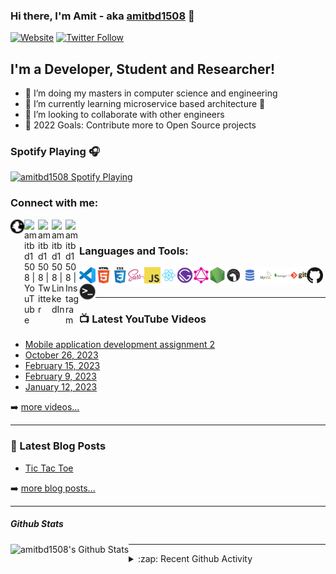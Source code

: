 ### Hi there, I'm Amit - aka [amitbd1508][website] 👋

[![Website](https://img.shields.io/website?label=amitghosh.me&style=for-the-badge&url=https%3A%2F%2Fwww.amitghosh.me)](https://www.amitghosh.me)
[![Twitter Follow](https://img.shields.io/twitter/follow/amitbd1508?color=1DA1F2&logo=twitter&style=for-the-badge)](https://twitter.com/intent/follow?original_referer=https%3A%2F%2Fgithub.com%2Famitbd1508&screen_name=amitbd1508)

## I'm a Developer, Student and Researcher!

- 👯 I’m doing my masters in computer science and engineering 
- 🌱 I’m currently learning microservice based architecture 🤣
- 👯 I’m looking to collaborate with other engineers
- 🥅 2022 Goals: Contribute more to Open Source projects

### Spotify Playing 🎧

[<img src="https://amitbd1508.vercel.app/api/spotify-playing" alt="amitbd1508 Spotify Playing" width="350" />](https://open.spotify.com/user/acdq4zdmwmawj35nenu4hikzu)

### Connect with me:

[<img align="left" alt="amitghosh.me" width="22px" src="https://raw.githubusercontent.com/iconic/open-iconic/master/svg/globe.svg" />][website]
[<img align="left" alt="amitbd1508 | YouTube" width="22px" src="https://cdn.jsdelivr.net/npm/simple-icons@v3/icons/youtube.svg" />][youtube]
[<img align="left" alt="amitbd1508 | Twitter" width="22px" src="https://cdn.jsdelivr.net/npm/simple-icons@v3/icons/twitter.svg" />][twitter]
[<img align="left" alt="amitbd1508 | LinkedIn" width="22px" src="https://cdn.jsdelivr.net/npm/simple-icons@v3/icons/linkedin.svg" />][linkedin]
[<img align="left" alt="amitbd1508 | Instagram" width="22px" src="https://cdn.jsdelivr.net/npm/simple-icons@v3/icons/instagram.svg" />][instagram]

<br />

### Languages and Tools:

[<img align="left" alt="Visual Studio Code" width="26px" src="https://raw.githubusercontent.com/github/explore/80688e429a7d4ef2fca1e82350fe8e3517d3494d/topics/visual-studio-code/visual-studio-code.png" />][webdevplaylist]
[<img align="left" alt="HTML5" width="26px" src="https://raw.githubusercontent.com/github/explore/80688e429a7d4ef2fca1e82350fe8e3517d3494d/topics/html/html.png" />][webdevplaylist]
[<img align="left" alt="CSS3" width="26px" src="https://raw.githubusercontent.com/github/explore/80688e429a7d4ef2fca1e82350fe8e3517d3494d/topics/css/css.png" />][cssplaylist]
[<img align="left" alt="Sass" width="26px" src="https://raw.githubusercontent.com/github/explore/80688e429a7d4ef2fca1e82350fe8e3517d3494d/topics/sass/sass.png" />][cssplaylist]
[<img align="left" alt="JavaScript" width="26px" src="https://raw.githubusercontent.com/github/explore/80688e429a7d4ef2fca1e82350fe8e3517d3494d/topics/javascript/javascript.png" />][jsplaylist]
[<img align="left" alt="React" width="26px" src="https://raw.githubusercontent.com/github/explore/80688e429a7d4ef2fca1e82350fe8e3517d3494d/topics/react/react.png" />][reactplaylist]
[<img align="left" alt="Gatsby" width="26px" src="https://raw.githubusercontent.com/github/explore/e94815998e4e0713912fed477a1f346ec04c3da2/topics/gatsby/gatsby.png" />][webdevplaylist]
[<img align="left" alt="GraphQL" width="26px" src="https://raw.githubusercontent.com/github/explore/80688e429a7d4ef2fca1e82350fe8e3517d3494d/topics/graphql/graphql.png" />][webdevplaylist]
[<img align="left" alt="Node.js" width="26px" src="https://raw.githubusercontent.com/github/explore/80688e429a7d4ef2fca1e82350fe8e3517d3494d/topics/nodejs/nodejs.png" />][webdevplaylist]
[<img align="left" alt="Deno" width="26px" src="https://raw.githubusercontent.com/github/explore/361e2821e2dea67711cde99c9c40ed357061cf27/topics/deno/deno.png" />][webdevplaylist]
[<img align="left" alt="SQL" width="26px" src="https://raw.githubusercontent.com/github/explore/80688e429a7d4ef2fca1e82350fe8e3517d3494d/topics/sql/sql.png" />][webdevplaylist]
[<img align="left" alt="MySQL" width="26px" src="https://raw.githubusercontent.com/github/explore/80688e429a7d4ef2fca1e82350fe8e3517d3494d/topics/mysql/mysql.png" />][webdevplaylist]
[<img align="left" alt="MongoDB" width="26px" src="https://raw.githubusercontent.com/github/explore/80688e429a7d4ef2fca1e82350fe8e3517d3494d/topics/mongodb/mongodb.png" />][webdevplaylist]
[<img align="left" alt="Git" width="26px" src="https://raw.githubusercontent.com/github/explore/80688e429a7d4ef2fca1e82350fe8e3517d3494d/topics/git/git.png" />][webdevplaylist]
[<img align="left" alt="GitHub" width="26px" src="https://raw.githubusercontent.com/github/explore/78df643247d429f6cc873026c0622819ad797942/topics/github/github.png" />][webdevplaylist]
[<img align="left" alt="Terminal" width="26px" src="https://raw.githubusercontent.com/github/explore/80688e429a7d4ef2fca1e82350fe8e3517d3494d/topics/terminal/terminal.png" />][webdevplaylist]

<br />
<br />

---

### 📺 Latest YouTube Videos

<!-- YOUTUBE:START -->
- [Mobile application development assignment 2](https://www.youtube.com/watch?v=4tiUI7aaz7A)
- [October 26, 2023](https://www.youtube.com/watch?v=WZheBjFYmZA)
- [February 15, 2023](https://www.youtube.com/watch?v=adUZBX-_P34)
- [February 9, 2023](https://www.youtube.com/watch?v=4-SLyFeHFXE)
- [January 12, 2023](https://www.youtube.com/watch?v=ICOcH0kRlSs)
<!-- YOUTUBE:END -->

➡️ [more videos...](https://youtube.com/amitbd1508)

---

### 📕 Latest Blog Posts

<!-- BLOG-POST-LIST:START -->
- [Tic Tac Toe](https://dev.to/amitbd1508/tic-tac-toe-4b6l)
<!-- BLOG-POST-LIST:END -->

➡️ [more blog posts...](https://amitbd1508.com)

---

<h5>Github Stats</h5>
<img align="left" alt="amitbd1508's Github Stats" src="https://github-readme-stats.vercel.app/api?username=amitbd1508&show_icons=true&hide_border=true" />

---

<details>
  <summary>:zap: Recent Github Activity</summary>
  
<!--START_SECTION:activity-->
1. ❗️ Opened issue [#62](https://github.com/coryrylan/ngx-lite/issues/62) in [coryrylan/ngx-lite](https://github.com/coryrylan/ngx-lite)
2. ❌ Closed PR [#24](https://github.com/nuhil/bangladesh-geocode/pull/24) in [nuhil/bangladesh-geocode](https://github.com/nuhil/bangladesh-geocode)
3. 💪 Opened PR [#24](https://github.com/nuhil/bangladesh-geocode/pull/24) in [nuhil/bangladesh-geocode](https://github.com/nuhil/bangladesh-geocode)
4. 🎉 Merged PR [#1](https://github.com/amitbd1508/bangladesh-geocode/pull/1) in [amitbd1508/bangladesh-geocode](https://github.com/amitbd1508/bangladesh-geocode)
5. 💪 Opened PR [#1](https://github.com/amitbd1508/bangladesh-geocode/pull/1) in [amitbd1508/bangladesh-geocode](https://github.com/amitbd1508/bangladesh-geocode)
<!--END_SECTION:activity-->

</details>

[website]: https://amitghosh.me
[twitter]: https://twitter.com/amitbd1508
[youtube]: https://youtube.com/amitbd1508
[instagram]: https://instagram.com/amitbd1508
[linkedin]: https://linkedin.com/in/amitbd1508
[webdevplaylist]: https://www.youtube.com/playlist?list=PLkwxH9e_vrAJ0WbEsFA9W3I1W-g_BTsbt
[jsplaylist]: https://www.youtube.com/playlist?list=PLkwxH9e_vrALRJKu7wfXby3MKeflhTu6B
[cssplaylist]: https://www.youtube.com/playlist?list=PLkwxH9e_vrALSdvZuEh6gqQdmDoDIoqz4
[reactplaylist]: https://www.youtube.com/playlist?list=PLkwxH9e_vrAK4TdffpxKY3QGyHCpxFcQ0
